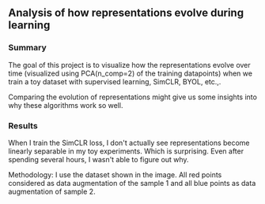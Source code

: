 ## Analysis of how representations evolve during learning


### Summary

The goal of this project is to visualize how the representations evolve over time (visualized using PCA(n_comp=2) of the training datapoints) when we train a toy dataset with supervised learning, SimCLR, BYOL, etc.,. 

Comparing the evolution of representations might give us some insights into why these algorithms work so well.

### Results

When I train the SimCLR loss, I don't actually see representations become linearly separable in my toy experiments. Which is surprising. Even after spending several hours, I wasn't able to figure out why.

Methodology: I use the dataset shown in the image. All red points considered as data augmentation of the sample 1 and all blue points as data augmentation of sample 2. 


